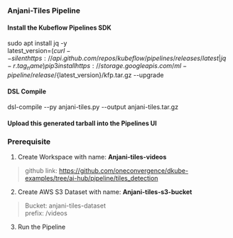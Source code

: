 ### Anjani-Tiles Pipeline

#### Install the Kubeflow Pipelines SDK
sudo apt install jq -y                
latest_version=$(curl --silent https://api.github.com/repos/kubeflow/pipelines/releases/latest | jq -r .tag_name)      
pip3 install https://storage.googleapis.com/ml-pipeline/release/${latest_version}/kfp.tar.gz --upgrade

#### DSL Compile
dsl-compile --py anjani-tiles.py --output anjani-tiles.tar.gz

#### Upload this generated tarball into the Pipelines UI

### Prerequisite

1. Create Workspace with name: **Anjani-tiles-videos**
> github link: https://github.com/oneconvergence/dkube-examples/tree/ai-hub/pipeline/tiles_detection

2. Create AWS S3 Dataset with name: **Anjani-tiles-s3-bucket**

  > Bucket: anjani-tiles-dataset  
  > prefix: /videos

3. Run the Pipeline
